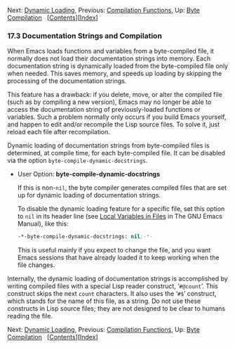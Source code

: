 

Next: [Dynamic Loading](Dynamic-Loading.html), Previous: [Compilation Functions](Compilation-Functions.html), Up: [Byte Compilation](Byte-Compilation.html)   \[[Contents](index.html#SEC_Contents "Table of contents")]\[[Index](Index.html "Index")]

### 17.3 Documentation Strings and Compilation

When Emacs loads functions and variables from a byte-compiled file, it normally does not load their documentation strings into memory. Each documentation string is dynamically loaded from the byte-compiled file only when needed. This saves memory, and speeds up loading by skipping the processing of the documentation strings.

This feature has a drawback: if you delete, move, or alter the compiled file (such as by compiling a new version), Emacs may no longer be able to access the documentation string of previously-loaded functions or variables. Such a problem normally only occurs if you build Emacs yourself, and happen to edit and/or recompile the Lisp source files. To solve it, just reload each file after recompilation.

Dynamic loading of documentation strings from byte-compiled files is determined, at compile time, for each byte-compiled file. It can be disabled via the option `byte-compile-dynamic-docstrings`.

*   User Option: **byte-compile-dynamic-docstrings**

    If this is non-`nil`, the byte compiler generates compiled files that are set up for dynamic loading of documentation strings.

    To disable the dynamic loading feature for a specific file, set this option to `nil` in its header line (see [Local Variables in Files](https://www.gnu.org/software/emacs/manual/html_node/emacs/File-Variables.html#File-Variables) in The GNU Emacs Manual), like this:

    ```lisp
    -*-byte-compile-dynamic-docstrings: nil;-*-
    ```

    This is useful mainly if you expect to change the file, and you want Emacs sessions that have already loaded it to keep working when the file changes.

Internally, the dynamic loading of documentation strings is accomplished by writing compiled files with a special Lisp reader construct, ‘`#@count`’. This construct skips the next `count` characters. It also uses the ‘`#$`’ construct, which stands for the name of this file, as a string. Do not use these constructs in Lisp source files; they are not designed to be clear to humans reading the file.

Next: [Dynamic Loading](Dynamic-Loading.html), Previous: [Compilation Functions](Compilation-Functions.html), Up: [Byte Compilation](Byte-Compilation.html)   \[[Contents](index.html#SEC_Contents "Table of contents")]\[[Index](Index.html "Index")]
